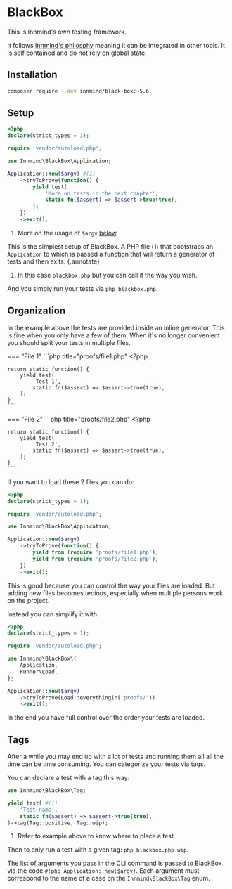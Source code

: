 # BlackBox

This is Innmind's own testing framework.

It follows [Innmind's philosphy](../philosophy/index.md) meaning it can be integrated in other tools. It is self contained and do not rely on global state.

## Installation

```sh
composer require --dev innmind/black-box:~5.6
```

## Setup

```php title="blackbox.php"
<?php
declare(strict_types = 1);

require 'vendor/autoload.php';

use Innmind\BlackBox\Application;

Application::new($argv) #(1)
    ->tryToProve(function() {
        yield test(
            'More on tests in the next chapter',
            static fn($assert) => $assert->true(true),
        );
    })
    ->exit();
```

1. More on the usage of `$argv` [below](#tags).

This is the simplest setup of BlackBox. A PHP file (1) that bootstraps an `Application` to which is passed a function that will return a generator of tests and then exits.
{.annotate}

1. In this case `blackbox.php` but you can call it the way you wish.

And you simply run your tests via `php blackbox.php`.

## Organization

In the example above the tests are provided inside an inline generator. This is fine when you only have a few of them. When it's no longer convenient you should split your tests in multiple files.

=== "File 1"
    ```php title="proofs/file1.php"
    <?php

    return static function() {
        yield test(
            'Test 1',
            static fn($assert) => $assert->true(true),
        );
    }
    ```

=== "File 2"
    ```php title="proofs/file2.php"
    <?php

    return static function() {
        yield test(
            'Test 2',
            static fn($assert) => $assert->true(true),
        );
    }
    ```

If you want to load these 2 files you can do:

```php title="blackbox.php" hl_lines="10-11"
<?php
declare(strict_types = 1);

require 'vendor/autoload.php';

use Innmind\BlackBox\Application;

Application::new($argv)
    ->tryToProve(function() {
        yield from (require 'proofs/file1.php');
        yield from (require 'proofs/file2.php');
    })
    ->exit();
```

This is good because you can control the way your files are loaded. But adding new files becomes tedious, especially when multiple persons work on the project.

Instead you can simplify it with:

```php title="blackbox.php" hl_lines="8 12"
<?php
declare(strict_types = 1);

require 'vendor/autoload.php';

use Innmind\BlackBox\{
    Application,
    Runner\Load,
};

Application::new($argv)
    ->tryToProve(Load::everythingIn('proofs/'))
    ->exit();
```

In the end you have full control over the order your tests are loaded.

## Tags

After a while you may end up with a lot of tests and running them all all the time can be time consuming. You can categorize your tests via tags.

You can declare a test with a tag this way:

```php
use Innmind\BlackBox\Tag;

yield test( #(1)
    'Test name',
    static fn($assert) => $assert->true(true),
)->tag(Tag::positive, Tag::wip);
```

1. Refer to example above to know where to place a test.

Then to only run a test with a given tag: `php blackbox.php wip`.

The list of arguments you pass in the CLI command is passed to BlackBox via the code `#!php Application::new($argv)`. Each argument must correspond to the name of a case on the `Innmind\BlackBox\Tag` enum.
